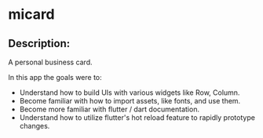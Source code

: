 # micard

## Description:

A personal business card.

In this app the goals were to:
- Understand how to build UIs with various widgets like Row, Column.
- Become familiar with how to import assets, like fonts, and use them.
- Become more familiar with flutter / dart documentation.
- Understand how to utilize flutter's hot reload feature to rapidly prototype changes.
